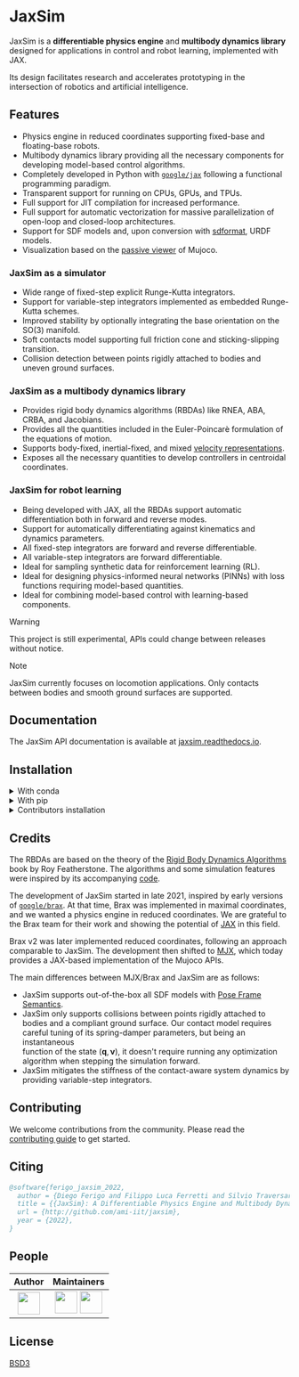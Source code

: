 # JaxSim

JaxSim is a **differentiable physics engine** and **multibody dynamics library** designed for applications in control and robot learning, implemented with JAX.

Its design facilitates research and accelerates prototyping in the intersection of robotics and artificial intelligence. 

## Features

- Physics engine in reduced coordinates supporting fixed-base and floating-base robots.
- Multibody dynamics library providing all the necessary components for developing model-based control algorithms.
- Completely developed in Python with [`google/jax`][jax] following a functional programming paradigm.
- Transparent support for running on CPUs, GPUs, and TPUs.
- Full support for JIT compilation for increased performance.
- Full support for automatic vectorization for massive parallelization of open-loop and closed-loop architectures.
- Support for SDF models and, upon conversion with [sdformat][sdformat], URDF models.
- Visualization based on the [passive viewer][passive_viewer_mujoco] of Mujoco.

### JaxSim as a simulator

- Wide range of fixed-step explicit Runge-Kutta integrators.
- Support for variable-step integrators implemented as embedded Runge-Kutta schemes.
- Improved stability by optionally integrating the base orientation on the $\text{SO}(3)$ manifold.
- Soft contacts model supporting full friction cone and sticking-slipping transition.
- Collision detection between points rigidly attached to bodies and uneven ground surfaces.

### JaxSim as a multibody dynamics library

- Provides rigid body dynamics algorithms (RBDAs) like RNEA, ABA, CRBA, and Jacobians. 
- Provides all the quantities included in the Euler-Poincarè formulation of the equations of motion.
- Supports body-fixed, inertial-fixed, and mixed [velocity representations][notation].
- Exposes all the necessary quantities to develop controllers in centroidal coordinates.

### JaxSim for robot learning

- Being developed with JAX, all the RBDAs support automatic differentiation both in forward and reverse modes.
- Support for automatically differentiating against kinematics and dynamics parameters.
- All fixed-step integrators are forward and reverse differentiable.
- All variable-step integrators are forward differentiable.
- Ideal for sampling synthetic data for reinforcement learning (RL).
- Ideal for designing physics-informed neural networks (PINNs) with loss functions requiring model-based quantities.
- Ideal for combining model-based control with learning-based components.

[jax]: https://github.com/google/jax/
[sdformat]: https://github.com/gazebosim/sdformat
[notation]: https://research.tue.nl/en/publications/multibody-dynamics-notation-version-2
[passive_viewer_mujoco]: https://mujoco.readthedocs.io/en/stable/python.html#passive-viewer

> [!WARNING]
> This project is still experimental, APIs could change between releases without notice.

> [!NOTE]
> JaxSim currently focuses on locomotion applications.
> Only contacts between bodies and smooth ground surfaces are supported.

## Documentation

The JaxSim API documentation is available at [jaxsim.readthedocs.io][readthedocs].

[readthedocs]: https://jaxsim.readthedocs.io/

## Installation

<details>
<summary>With conda</summary>

You can install the project using [`conda`][conda] as follows:

```bash
conda install jaxsim -c conda-forge
```

You can enforce GPU support, if needed, by also specifying `"jaxlib = * = *cuda*"`.

</details>

<details>
<summary>With pip</summary>

You can install the project using [`pypa/pip`][pip], preferably in a [virtual environment][venv], as follows:

```bash
pip install jaxsim
```

Check [`setup.cfg`](setup.cfg) for the complete list of optional dependencies.
You can obtain a full installation using `jaxsim[all]`.

If you need GPU support, follow the official [installation instructions][jax_gpu] of JAX.

</details>

<details>
<summary>Contributors installation</summary>

If you want to contribute to the project, we recommend creating the following `jaxsim` conda environment first:

```bash
conda env create -f environment.yml
```

Then, activate the environment and install the project in editable mode:

```bash
conda activate jaxsim
pip install --no-deps -e .
```

</details>

[conda]: https://anaconda.org/
[pip]: https://github.com/pypa/pip/
[venv]: https://docs.python.org/3/tutorial/venv.html
[jax_gpu]: https://github.com/google/jax/#installation

## Credits

The RBDAs are based on the theory of the [Rigid Body Dynamics Algorithms][RBDA]
book by Roy Featherstone.
The algorithms and some simulation features were inspired by its accompanying [code][spatial_v2].

[RBDA]: https://link.springer.com/book/10.1007/978-1-4899-7560-7
[spatial_v2]: http://royfeatherstone.org/spatial/index.html#spatial-software

The development of JaxSim started in late 2021, inspired by early versions of [`google/brax`][brax].
At that time, Brax was implemented in maximal coordinates, and we wanted a physics engine in reduced coordinates.
We are grateful to the Brax team for their work and showing the potential of [JAX][jax] in this field.

Brax v2 was later implemented reduced coordinates, following an approach comparable to JaxSim.
The development then shifted to [MJX][mjx], which today provides a JAX-based implementation of the Mujoco APIs.

The main differences between MJX/Brax and JaxSim are as follows:

- JaxSim supports out-of-the-box all SDF models with [Pose Frame Semantics][PFS].
- JaxSim only supports collisions between points rigidly attached to bodies and a compliant ground surface.
  Our contact model requires careful tuning of its spring-damper parameters, but being an instantaneous  
  function of the state $(\mathbf{q}, \boldsymbol{\nu})$, it doesn't require running any optimization algorithm
  when stepping the simulation forward.
- JaxSim mitigates the stiffness of the contact-aware system dynamics by providing variable-step integrators. 

[brax]: https://github.com/google/brax
[mjx]: https://mujoco.readthedocs.io/en/3.0.0/mjx.html
[PFS]: http://sdformat.org/tutorials?tut=pose_frame_semantics

## Contributing

We welcome contributions from the community.
Please read the [contributing guide](./CONTRIBUTING.md) to get started.

## Citing

```bibtex
@software{ferigo_jaxsim_2022,
  author = {Diego Ferigo and Filippo Luca Ferretti and Silvio Traversaro and Daniele Pucci},
  title = {{JaxSim}: A Differentiable Physics Engine and Multibody Dynamics Library for Control and Robot Learning},
  url = {http://github.com/ami-iit/jaxsim},
  year = {2022},
}
```

## People

| Author | Maintainers |
|:------:|:-----------:|
| [<img src="https://avatars.githubusercontent.com/u/469199?v=4" width="40">][df] | [<img src="https://avatars.githubusercontent.com/u/102977828?v=4" width="40">][ff] [<img src="https://avatars.githubusercontent.com/u/469199?v=4" width="40">][df] |

[df]: https://github.com/diegoferigo
[ff]: https://github.com/flferretti

## License

[BSD3](https://choosealicense.com/licenses/bsd-3-clause/)
